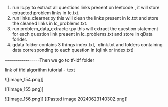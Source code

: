 1. run lc.py to extract all questions links present on leetcode , it will store extracted problem links in lc.txt.
2. run links_clearner.py this will clean the links present in lc.txt and store the cleaned links in lc_problems.txt.
3. run problem_data_extractor.py this will extract the question statement for each question link present in lc_problems.txt and store in qData forlder.
4. qdata folder contains 3 things index.txt,  qlink.txt and folders containing data corresponding to each question in (qlink or index.txt)

  

-----------------Then we go to tf-idf folder

  

link of tfid algorithm tutorial - [text](https://medium.com/@er.iit.pradeep09/understanding-tf-idf-in-nlp-a-comprehensive-guide-26707db0cec5)

![[image_154.png]]

![[image_155.png]]

![[image_156.png]]![[Pasted image 20240623140302.png]]